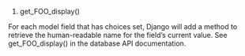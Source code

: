1. get_FOO_display()

For each model field that has choices set, Django will add a method to retrieve the human-readable name for the field’s current value. See get_FOO_display() in the database API documentation.
